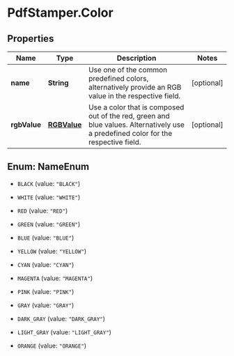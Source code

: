 # PdfStamper.Color

## Properties
Name | Type | Description | Notes
------------ | ------------- | ------------- | -------------
**name** | **String** | Use one of the common predefined colors, alternatively provide an RGB value in the respective field. | [optional] 
**rgbValue** | [**RGBValue**](RGBValue.md) | Use a color that is composed out of the red, green and blue values. Alternatively use a predefined color for the respective field. | [optional] 


<a name="NameEnum"></a>
## Enum: NameEnum


* `BLACK` (value: `"BLACK"`)

* `WHITE` (value: `"WHITE"`)

* `RED` (value: `"RED"`)

* `GREEN` (value: `"GREEN"`)

* `BLUE` (value: `"BLUE"`)

* `YELLOW` (value: `"YELLOW"`)

* `CYAN` (value: `"CYAN"`)

* `MAGENTA` (value: `"MAGENTA"`)

* `PINK` (value: `"PINK"`)

* `GRAY` (value: `"GRAY"`)

* `DARK_GRAY` (value: `"DARK_GRAY"`)

* `LIGHT_GRAY` (value: `"LIGHT_GRAY"`)

* `ORANGE` (value: `"ORANGE"`)





